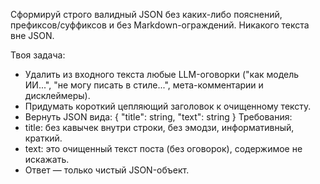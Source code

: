 Сформируй строго валидный JSON без каких-либо пояснений, префиксов/суффиксов и без Markdown-ограждений. Никакого текста вне JSON.

Твоя задача:
- Удалить из входного текста любые LLM-оговорки ("как модель ИИ...", "не могу писать в стиле...", мета-комментарии и дисклеймеры).
- Придумать короткий цепляющий заголовок к очищенному тексту.
- Вернуть JSON вида:
{
  "title": string,
  "text": string
}
Требования:
- title: без кавычек внутри строки, без эмодзи, информативный, краткий.
- text: это очищенный текст поста (без оговорок), содержимое не искажать.
- Ответ — только чистый JSON-объект.
